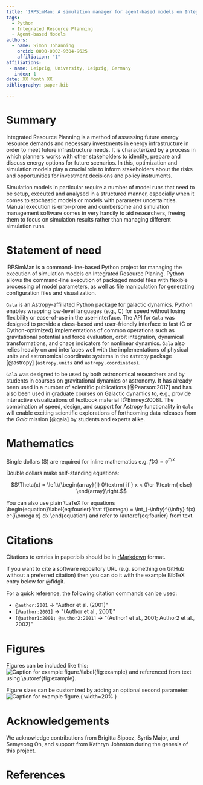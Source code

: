 ```yaml
---
title: 'IRPSimMan: A simulation manager for agent-based models on Integrated Resource Planning'
tags:
  - Python
  - Integrated Resource Planning
  - Agent-based Models
authors:
  - name: Simon Johanning
    orcid: 0000-0002-9304-9625
    affiliation: "1"
affiliations:
 - name: Leipzig, University, Leipzig, Germany
   index: 1
date: XX Month XX
bibliography: paper.bib

---
```


# Summary

Integrated Resource Planning is a method of assessing future energy resource demands 
and necessary investments in energy infrastructure in order to meet future infrastructure
needs. It is characterized by a process in which planners works with other stakeholders
to identify, prepare and discuss energy options for future scenarios.
In this, optimization and simulation models play a crucial role to inform stakeholders
about the risks and opportunities for investment decisions and policy instruments.

Simulation models in particular require a number of model runs that need to be
setup, executed and analysed in a structured manner, especially when it comes to 
stochastic models or models with parameter uncertainties. 
Manual execution is error-prone and cumbersome and simulation management 
software comes in very handily to aid researchers, freeing them to focus on
simulation results rather than managing different simulation runs.

# Statement of need

IRPSimMan is a command-line-based Python project for managing the execution
of simulation models on Integrated Resource Planing. Python allows the
command-line execution of packaged model files with flexible processing
of model parameters, as well as file manipulation for generating 
configuration files and visualization.









`Gala` is an Astropy-affiliated Python package for galactic dynamics. Python
enables wrapping low-level languages (e.g., C) for speed without losing
flexibility or ease-of-use in the user-interface. The API for `Gala` was
designed to provide a class-based and user-friendly interface to fast (C or
Cython-optimized) implementations of common operations such as gravitational
potential and force evaluation, orbit integration, dynamical transformations,
and chaos indicators for nonlinear dynamics. `Gala` also relies heavily on and
interfaces well with the implementations of physical units and astronomical
coordinate systems in the `Astropy` package [@astropy] (`astropy.units` and
`astropy.coordinates`).

`Gala` was designed to be used by both astronomical researchers and by
students in courses on gravitational dynamics or astronomy. It has already been
used in a number of scientific publications [@Pearson:2017] and has also been
used in graduate courses on Galactic dynamics to, e.g., provide interactive
visualizations of textbook material [@Binney:2008]. The combination of speed,
design, and support for Astropy functionality in `Gala` will enable exciting
scientific explorations of forthcoming data releases from the *Gaia* mission
[@gaia] by students and experts alike.

# Mathematics

Single dollars ($) are required for inline mathematics e.g. $f(x) = e^{\pi/x}$

Double dollars make self-standing equations:

$$\Theta(x) = \left\{\begin{array}{l}
0\textrm{ if } x < 0\cr
1\textrm{ else}
\end{array}\right.$$

You can also use plain \LaTeX for equations
\begin{equation}\label{eq:fourier}
\hat f(\omega) = \int_{-\infty}^{\infty} f(x) e^{i\omega x} dx
\end{equation}
and refer to \autoref{eq:fourier} from text.

# Citations

Citations to entries in paper.bib should be in
[rMarkdown](http://rmarkdown.rstudio.com/authoring_bibliographies_and_citations.html)
format.

If you want to cite a software repository URL (e.g. something on GitHub without a preferred
citation) then you can do it with the example BibTeX entry below for @fidgit.

For a quick reference, the following citation commands can be used:
- `@author:2001`  ->  "Author et al. (2001)"
- `[@author:2001]` -> "(Author et al., 2001)"
- `[@author1:2001; @author2:2001]` -> "(Author1 et al., 2001; Author2 et al., 2002)"

# Figures

Figures can be included like this:
![Caption for example figure.\label{fig:example}](figure.png)
and referenced from text using \autoref{fig:example}.

Figure sizes can be customized by adding an optional second parameter:
![Caption for example figure.](figure.png){ width=20% }

# Acknowledgements

We acknowledge contributions from Brigitta Sipocz, Syrtis Major, and Semyeong
Oh, and support from Kathryn Johnston during the genesis of this project.

# References
